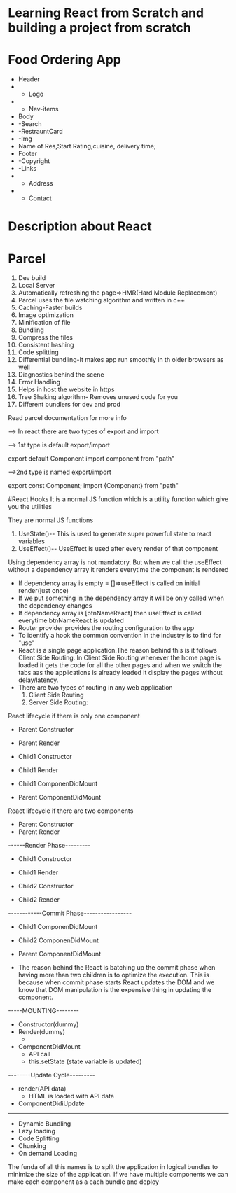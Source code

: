 # Learning React from Scratch and building a project from scratch

# Food Ordering App

- Header
- - Logo
- - Nav-items
- Body
- -Search
- -RestrauntCard
- -Img
- Name of Res,Start Rating,cuisine, delivery time;
- Footer
- -Copyright
- -Links
- - Address
- - Contact

# Description about React

# Parcel

1. Dev build
2. Local Server
3. Automatically refreshing the page=>HMR(Hard Module Replacement)
4. Parcel uses the file watching algorithm and written in c++
5. Caching-Faster builds
6. Image optimization
7. Minification of file
8. Bundling
9. Compress the files
10. Consistent hashing
11. Code splitting
12. Differential bundling-It makes app run smoothly in th older browsers as well
13. Diagnostics behind the scene
14. Error Handling
15. Helps in host the website in https
16. Tree Shaking algorithm- Removes unused code for you
17. Different bundlers for dev and prod

Read parcel documentation for more info

--> In react there are two types of export and import

--> 1st type is default export/import

export default Component
import component from "path"

-->2nd type is named export/import

export const Component;
import {Component} from "path"

#React Hooks
It is a normal JS function which is a utility function which give you the utilities

They are normal JS functions

1.  UseState()-- This is used to generate super powerful state to react variables
2.  UseEffect()-- UseEffect is used after every render of that component

Using dependency array is not mandatory. But when we call the useEffect without a dependency array it renders everytime the component is rendered

- If dependency array is empty = []=>useEffect is called on initial render(just once)
- If we put something in the dependency array it will be only called when the dependency changes
- If dependency array is [btnNameReact] then useEffect is called everytime btnNameReact is updated
- Router provider provides the routing configuration to the app
- To identify a hook the common convention in the industry is to find for "use"
- React is a single page application.The reason behind this is it follows Client Side Routing. In Client Side Routing whenever the home page is loaded it gets the code for all the other pages and when we switch the tabs aas the applications is already loaded it display the pages without delay/latency.
- There are two types of routing in any web application
  1. Client Side Routing
  2. Server Side Routing:

React lifecycle if there is only one component

- Parent Constructor
- Parent Render

- Child1 Constructor
- Child1 Render
- Child1 ComponenDidMount

- Parent ComponentDidMount

React lifecycle if there are two components

- Parent Constructor
- Parent Render

------Render Phase---------

- Child1 Constructor
- Child1 Render

- Child2 Constructor
- Child2 Render

------------Commit Phase-----------------

- Child1 ComponenDidMount
- Child2 ComponenDidMount

- Parent ComponentDidMount

- The reason behind the React is batching up the commit phase when having more than two children is to optimize the execution. This is because when commit phase starts React updates the DOM and we know that DOM manipulation is the expensive thing in updating the component.

-----MOUNTING--------

- Constructor(dummy)
- Render(dummy)
  - <HTML dummy>
- ComponentDidMount
  - API call
  - this.setState (state variable is updated)

--------Update Cycle---------

- render(API data)
  - HTML is loaded with API data
- ComponentDidiUpdate
----------------------------------------------------------------------------------------------------------------------------------
- Dynamic Bundling
- Lazy loading
- Code Splitting
- Chunking
- On demand Loading

The funda of all this names is to split the application in logical bundles to minimize the size of the application. If we have multiple components we can make each component as a each bundle and deploy 
